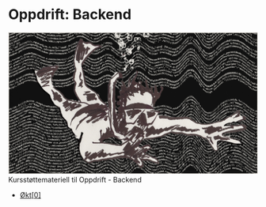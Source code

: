 # Oppdrift: Backend
![Hacker](./img/Kodesnorkling.jpg)
Kursstøttemateriell til Oppdrift - Backend

- [Økt[0]](./del_0/)